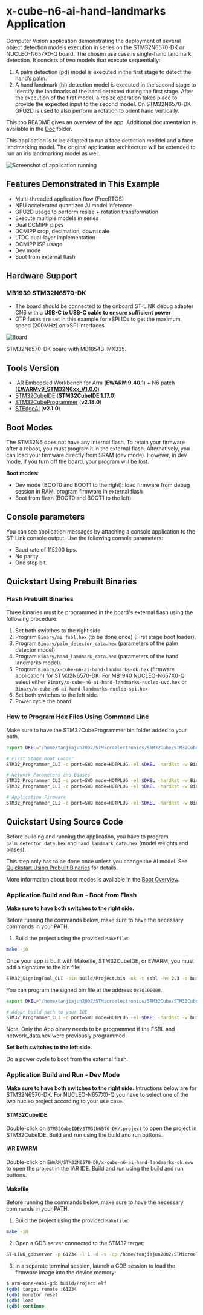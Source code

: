 # x-cube-n6-ai-hand-landmarks Application

Computer Vision application demonstrating the deployment of several object detection models execution in series on the STM32N6570-DK or NUCLEO-N657X0-Q board. The chosen use case is single-hand landmark detection. It consists of two models that execute sequentially:

1. A palm detection (pd) model is executed in the first stage to detect the hand’s palm.
2. A hand landmark (hl) detection model is executed in the second stage to identify the landmarks of the hand detected during the first stage. After the execution of the first model, a resize operation takes place to provide the expected input to the second model.
   On STM32N6570-DK GPU2D is used to also perform a rotation to orient hand vertically.

This top README gives an overview of the app. Additional documentation is available in the [Doc](./Doc/) folder. 

This application is to be adapted to run a face detection moddel and a face landmarking model. The original application architecture will be extended to run an iris landmarking model as well.

![Screenshot of application running](_htmresc/screenshot.png)


## Features Demonstrated in This Example

- Multi-threaded application flow (FreeRTOS)
- NPU accelerated quantized AI model inference
- GPU2D usage to perform resize + rotation transformation
- Execute multiple models in series
- Dual DCMIPP pipes
- DCMIPP crop, decimation, downscale
- LTDC dual-layer implementation
- DCMIPP ISP usage
- Dev mode
- Boot from external flash

## Hardware Support

### MB1939 STM32N6570-DK

  - The board should be connected to the onboard ST-LINK debug adapter CN6 with a __USB-C to USB-C cable to ensure sufficient power__
  - OTP fuses are set in this example for xSPI IOs to get the maximum speed (200MHz) on xSPI interfaces.

![Board](_htmresc/ImageBoard.JPG)

STM32N6570-DK board with MB1854B IMX335.

## Tools Version

- IAR Embedded Workbench for Arm (**EWARM 9.40.1**) + N6 patch ([**EWARMv9_STM32N6xx_V1.0.0**](STM32Cube_FW_N6/Utilities/PC_Software/EWARMv9_STM32N6xx_V1.0.0.zip))
- [STM32CubeIDE](https://www.st.com/content/st_com/en/products/development-tools/software-development-tools/stm32-software-development-tools/stm32-ides/stm32cubeide.html) (**STM32CubeIDE 1.17.0**)
- [STM32CubeProgrammer](https://www.st.com/en/development-tools/stm32cubeprog.html) (**v2.18.0**)
- [STEdgeAI](https://www.st.com/en/development-tools/stedgeai-core.html) (**v2.1.0**)

## Boot Modes

The STM32N6 does not have any internal flash. To retain your firmware after a reboot, you must program it in the external flash. Alternatively, you can load your firmware directly from SRAM (dev mode). However, in dev mode, if you turn off the board, your program will be lost.

__Boot modes:__
- Dev mode (BOOT0 and BOOT1 to the right): load firmware from debug session in RAM, program firmware in external flash
- Boot from flash (BOOT0 and BOOT1 to the left)

## Console parameters

You can see application messages by attaching a console application to the ST-Link console output. Use the following console parameters:
- Baud rate of 115200 bps.
- No parity.
- One stop bit.

## Quickstart Using Prebuilt Binaries

### Flash Prebuilt Binaries

Three binaries must be programmed in the board's external flash using the following procedure:

1. Set both switches to the right side.
2. Program `Binary/ai_fsbl.hex` (to be done once) (First stage boot loader).
3. Program `Binary/palm_detector_data.hex` (parameters of the palm detector model).
4. Program `Binary/hand_landmark_data.hex` (parameters of the hand landmarks model).
5. Program `Binary/x-cube-n6-ai-hand-landmarks-dk.hex` (firmware application) for STM32N6570-DK. For MB1940 NUCLEO-N657X0-Q select either
   `Binary/x-cube-n6-ai-hand-landmarks-nucleo-uvc.hex` or `Binary/x-cube-n6-ai-hand-landmarks-nucleo-spi.hex`
6. Set both switches to the left side.
7. Power cycle the board.

### How to Program Hex Files Using Command Line

Make sure to have the STM32CubeProgrammer bin folder added to your path.

```bash
export DKEL="/home/tanjiajun2002/STMicroelectronics/STM32Cube/STM32CubeProgrammer/bin/ExternalLoader/MX66UW1G45G_STM32N6570-DK.stldr"

# First Stage Boot Loader
STM32_Programmer_CLI -c port=SWD mode=HOTPLUG -el $DKEL -hardRst -w Binary/ai_fsbl.hex

# Network Parameters and Biases
STM32_Programmer_CLI -c port=SWD mode=HOTPLUG -el $DKEL -hardRst -w Binary/palm_detector_data.hex
STM32_Programmer_CLI -c port=SWD mode=HOTPLUG -el $DKEL -hardRst -w Binary/hand_landmark_data.hex

# Application Firmware
STM32_Programmer_CLI -c port=SWD mode=HOTPLUG -el $DKEL -hardRst -w Binary/x-cube-n6-ai-hand-landmarks-dk.hex
```

## Quickstart Using Source Code

Before building and running the application, you have to program `palm_detector_data.hex` and `hand_landmark_data.hex` (model weights and biases).

This step only has to be done once unless you change the AI model. See [Quickstart Using Prebuilt Binaries](#quickstart-using-prebuilt-binaries) for details.

More information about boot modes is available in the [Boot Overview](Doc/Boot-Overview.md).



### Application Build and Run - Boot from Flash

__Make sure to have both switches to the right side.__

Before running the commands below, make sure to have the necessary commands in your PATH.

1. Build the project using the provided `Makefile`:

```bash
make -j8
```

Once your app is built with Makefile, STM32CubeIDE, or EWARM, you must add a signature to the bin file:
```bash
STM32_SigningTool_CLI -bin build/Project.bin -nk -t ssbl -hv 2.3 -o build/Project_sign.bin
```

You can program the signed bin file at the address `0x70100000`.

```bash
export DKEL="/home/tanjiajun2002/STMicroelectronics/STM32Cube/STM32CubeProgrammer/bin/ExternalLoader/MX66UW1G45G_STM32N6570-DK.stldr"

# Adapt build path to your IDE
STM32_Programmer_CLI -c port=SWD mode=HOTPLUG -el $DKEL -hardRst -w build/Project_sign.bin 0x70100000
```

Note: Only the App binary needs to be programmed if the FSBL and network_data.hex were previously programmed.

__Set both switches to the left side.__

Do a power cycle to boot from the external flash.

### Application Build and Run - Dev Mode

__Make sure to have both switches to the right side.__
Intructions below are for STM32N6570-DK. For NUCLEO-N657X0-Q you have to select one of the two nucleo project according to your use case.

#### STM32CubeIDE

Double-click on `STM32CubeIDE/STM32N6570-DK/.project` to open the project in STM32CubeIDE. Build and run using the build and run buttons.

#### IAR EWARM

Double-click on `EWARM/STM32N6570-DK/x-cube-n6-ai-hand-landmarks-dk.eww` to open the project in the IAR IDE. Build and run using the build and run buttons.

#### Makefile

Before running the commands below, make sure to have the necessary commands in your PATH.

1. Build the project using the provided `Makefile`:

```bash
make -j8
```

2. Open a GDB server connected to the STM32 target:

```bash
ST-LINK_gdbserver -p 61234 -l 1 -d -s -cp /home/tanjiajun2002/STMicroelectronics/STM32Cube/STM32CubeProgrammer/bin -m 1 -g
```

3. In a separate terminal session, launch a GDB session to load the firmware image into the device memory:

```bash
$ arm-none-eabi-gdb build/Project.elf
(gdb) target remote :61234
(gdb) monitor reset
(gdb) load
(gdb) continue
```
